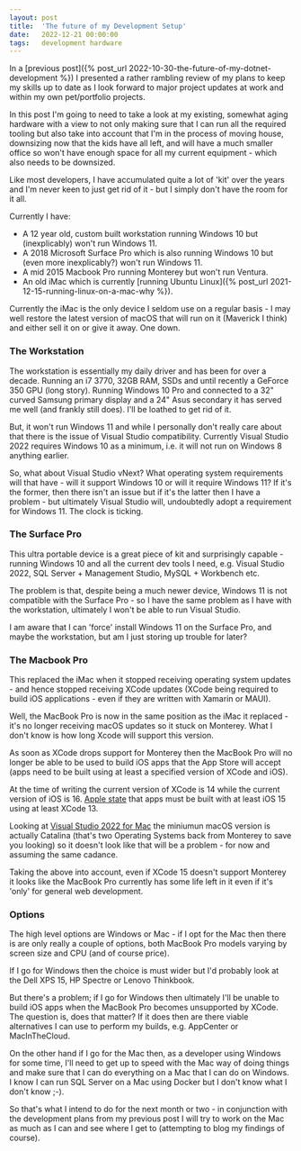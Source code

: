 ```yaml
---
layout: post
title:  'The future of my Development Setup'
date:   2022-12-21 00:00:00
tags:   development hardware
---
```

In a [previous post]({% post_url 2022-10-30-the-future-of-my-dotnet-development %}) I presented a rather rambling review of my plans to keep my skills up to date as I look forward to major project updates at work and within my own pet/portfolio projects.

In this post I'm going to need to take a look at my existing, somewhat aging hardware with a view to not only making sure that I can run all the required tooling but also take into account that I'm in the process of moving house, downsizing now that the kids have all left, and will have a much smaller office so won't have enough space for all my current equipment - which also needs to be downsized.
<!--more-->
Like most developers, I have accumulated quite a lot of 'kit' over the years and I'm never keen to just get rid of it - but I simply don't have the room for it all.

Currently I have:

- A 12 year old, custom built workstation running Windows 10 but (inexplicably) won't run Windows 11. 
- A 2018 Microsoft Surface Pro which is also running Windows 10 but (even more inexplicably?) won't run Windows 11.
- A mid 2015 Macbook Pro running Monterey but won't run Ventura.
- An old iMac which is currently [running Ubuntu Linux]({% post_url 2021-12-15-running-linux-on-a-mac-why %}).

Currently the iMac is the only device I seldom use on a regular basis - I may well restore the latest version of macOS that will run on it (Maverick I think) and either sell it on or give it away. One down.

### The Workstation
The workstation is essentially my daily driver and has been for over a decade. Running an i7 3770, 32GB RAM, SSDs and until recently a GeForce 350 GPU (long story). Running Windows 10 Pro and connected to a 32" curved Samsung primary display and a 24" Asus secondary it has served me well (and frankly still does). I'll be loathed to get rid of it.

But, it won't run Windows 11 and while I personally don't really care about that there is the issue of Visual Studio compatibility. Currently Visual Studio 2022 requires Windows 10 as a minimum, i.e. it will not run on Windows 8 anything earlier.

So, what about Visual Studio vNext? What operating system requirements will that have - will it support Windows 10 or will it require Windows 11? If it's the former, then there isn't an issue but if it's the latter then I have a problem - but ultimately Visual Studio will, undoubtedly adopt a requirement for Windows 11. The clock is ticking.

### The Surface Pro
This ultra portable device is a great piece of kit and surprisingly capable - running Windows 10 and all the current dev tools I need, e.g. Visual Studio 2022, SQL Server + Management Studio, MySQL + Workbench etc.

The problem is that, despite being a much newer device, Windows 11 is not compatible with the Surface Pro - so I have the same problem as I have with the workstation, ultimately I won't be able to run Visual Studio.

I am aware that I can 'force' install Windows 11 on the Surface Pro, and maybe the workstation, but am I just storing up trouble for later?

### The Macbook Pro
This replaced the iMac when it stopped receiving operating system updates - and hence stopped receiving XCode updates (XCode being required to build iOS applications - even if they are written with Xamarin or MAUI).

Well, the MacBook Pro is now in the same position as the iMac it replaced - it's no longer receiving macOS updates so it stuck on Monterey. What I don't know is how long Xcode will support this version.

As soon as XCode drops support for Monterey then the MacBook Pro will no longer be able to be used to build iOS apps that the App Store will accept (apps need to be built using at least a specified version of XCode and iOS).

At the time of writing the current version of XCode is 14 while the current version of iOS is 16. <a href='https://developer.apple.com/support/xcode/' target='_blank'> 
Apple state</a> that apps must be built with at least iOS 15 using at least XCode 13.

Looking at <a href='https://learn.microsoft.com/en-us/visualstudio/releases/2022/mac-system-requirements' target='_blank'>Visual Studio 2022 for Mac</a> the miniumun macOS version is actually Catalina (that's two Operating Systems back from Monterey to save you looking) so it doesn't look like that will be a problem - for now and assuming the same cadance.

Taking the above into account, even if XCode 15 doesn't support Monterey it looks like the MacBook Pro currently has some life left in it even if it's 'only' for general web development.

### Options
The high level options are Windows or Mac - if I opt for the Mac then there is are only really a couple of options, both MacBook Pro models varying by screen size and CPU (and of course price).

If I go for Windows then the choice is must wider but I'd probably look at the Dell XPS 15, HP Spectre or Lenovo Thinkbook.

But there's a problem; if I go for Windows then ultimately I'll be unable to build iOS apps when the MacBook Pro becomes unsupported by XCode. The question is, does that matter? If it does then are there viable alternatives I can use to perform my builds, e.g. AppCenter or MacInTheCloud.

On the other hand if I go for the Mac then, as a developer using Windows for some time, I'll need to get up to speed with the Mac way of doing things and make sure that I can do everything on a Mac that I can do on Windows. I know I can run SQL Server on a Mac using Docker but I don't know what I don't know ;-).

So that's what I intend to do for the next month or two - in conjunction with the development plans from my previous post I will try to work on the Mac as much as I can and see where I get to (attempting to blog my findings of course).